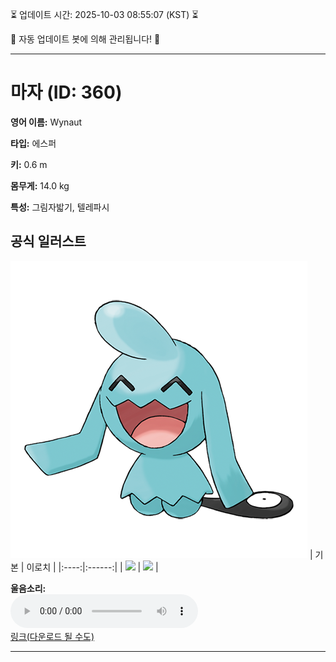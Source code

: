
⏳ 업데이트 시간: 2025-10-03 08:55:07 (KST) ⏳

🤖 자동 업데이트 봇에 의해 관리됩니다! 🤖

---

# 마자 (ID: 360)
**영어 이름:** Wynaut

**타입:** 에스퍼

**키:** 0.6 m

**몸무게:** 14.0 kg

**특성:** 그림자밟기, 텔레파시

## 공식 일러스트
![](https://raw.githubusercontent.com/PokeAPI/sprites/master/sprites/pokemon/other/official-artwork/360.png)
| 기본 | 이로치 |
|:----:|:------:|
| <img src="http://play.pokemonshowdown.com/sprites/ani/wynaut.gif" width="200"> | <img src="http://play.pokemonshowdown.com/sprites/ani-shiny/wynaut.gif" width="200"> |

**울음소리:**<br><audio controls src="https://raw.githubusercontent.com/PokeAPI/cries/main/cries/pokemon/latest/360.ogg"></audio><br> [링크(다운로드 될 수도)](https://raw.githubusercontent.com/PokeAPI/cries/main/cries/pokemon/latest/360.ogg)


---
